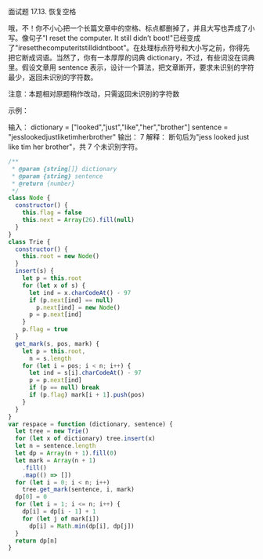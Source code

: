 面试题 17.13. 恢复空格

哦，不！你不小心把一个长篇文章中的空格、标点都删掉了，并且大写也弄成了小写。像句子"I reset the computer. It still didn’t boot!"已经变成了"iresetthecomputeritstilldidntboot"。在处理标点符号和大小写之前，你得先把它断成词语。当然了，你有一本厚厚的词典 dictionary，不过，有些词没在词典里。假设文章用 sentence 表示，设计一个算法，把文章断开，要求未识别的字符最少，返回未识别的字符数。

注意：本题相对原题稍作改动，只需返回未识别的字符数

示例：

输入：
dictionary = ["looked","just","like","her","brother"]
sentence = "jesslookedjustliketimherbrother"
输出： 7
解释： 断句后为"jess looked just like tim her brother"，共 7 个未识别字符。

```js
/**
 * @param {string[]} dictionary
 * @param {string} sentence
 * @return {number}
 */
class Node {
  constructor() {
    this.flag = false
    this.next = Array(26).fill(null)
  }
}
class Trie {
  constructor() {
    this.root = new Node()
  }
  insert(s) {
    let p = this.root
    for (let x of s) {
      let ind = x.charCodeAt() - 97
      if (p.next[ind] == null)
        p.next[ind] = new Node()
      p = p.next[ind]
    }
    p.flag = true
  }
  get_mark(s, pos, mark) {
    let p = this.root,
      n = s.length
    for (let i = pos; i < n; i++) {
      let ind = s[i].charCodeAt() - 97
      p = p.next[ind]
      if (p == null) break
      if (p.flag) mark[i + 1].push(pos)
    }
  }
}
var respace = function (dictionary, sentence) {
  let tree = new Trie()
  for (let x of dictionary) tree.insert(x)
  let n = sentence.length
  let dp = Array(n + 1).fill(0)
  let mark = Array(n + 1)
    .fill()
    .map(() => [])
  for (let i = 0; i < n; i++)
    tree.get_mark(sentence, i, mark)
  dp[0] = 0
  for (let i = 1; i <= n; i++) {
    dp[i] = dp[i - 1] + 1
    for (let j of mark[i])
      dp[i] = Math.min(dp[i], dp[j])
  }
  return dp[n]
}
```
